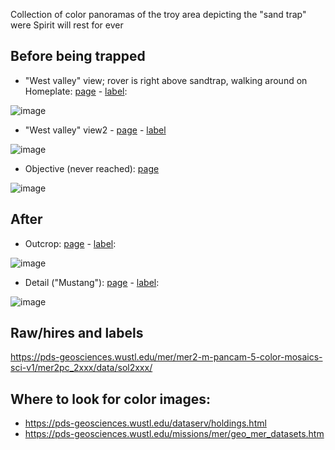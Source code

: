 Collection of color panoramas of the troy area depicting the "sand trap" were Spirit will rest for ever

## Before being trapped

- "West valley" view; rover is right above sandtrap, walking around on Homeplate: [page](https://web.archive.org/web/20110424185651/http://pancam.astro.cornell.edu/pancam_instrument/1366A_WestValley.html) - [label]():

![image](https://user-images.githubusercontent.com/1620953/184197629-c15f9bcb-a3b2-41c5-8aa4-2832b509b99e.png)

- "West valley" view2 - [page](https://web.archive.org/web/20110424194309/http://pancam.astro.cornell.edu/pancam_instrument/1367A_P2415.html) - [label]()

![image](https://user-images.githubusercontent.com/1620953/184197807-39cbaf1c-4c85-46c5-8374-5cd367218ee4.png)

- Objective (never reached): [page](https://web.archive.org/web/20110415002224/http://pancam.astro.cornell.edu/pancam_instrument/2114A_P2556.html)

![image](https://user-images.githubusercontent.com/1620953/184198922-d9ce7b86-136a-44d5-b400-0e6e855bd53c.png)


## After

 - Outcrop:  [page](https://web.archive.org/web/20110418050732/http://pancam.astro.cornell.edu/pancam_instrument/1886A_P2369.html) - [label]():

![image](https://user-images.githubusercontent.com/1620953/184197167-ea600ed0-df53-40b4-88f4-670fea6584fa.png)

 - Detail ("Mustang"): [page](https://web.archive.org/web/20110418051136/http://pancam.astro.cornell.edu/pancam_instrument/1798A_P2536.html) - [label]():
 
 ![image](https://user-images.githubusercontent.com/1620953/184197495-eed0bc6f-834e-4e4a-b426-244446cbea56.png)

## Raw/hires and labels

https://pds-geosciences.wustl.edu/mer/mer2-m-pancam-5-color-mosaics-sci-v1/mer2pc_2xxx/data/sol2xxx/

## Where to look for color images:

 - https://pds-geosciences.wustl.edu/dataserv/holdings.html
 - https://pds-geosciences.wustl.edu/missions/mer/geo_mer_datasets.htm
